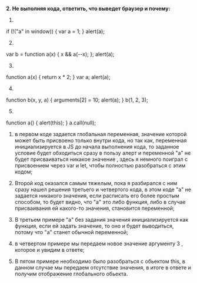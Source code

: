 **2. Не выполняя кода, ответить, что выведет браузер и почему:**

1)
if (!("a" in window)) {
    var a = 1;
}
alert(a);

2)
var b = function a(x) {
    x && a(--x);
};
alert(a);

3)
function a(x) {
    return x * 2;
}
var a;
alert(a);

4)
function b(x, y, a) {
    arguments[2] = 10;
    alert(a);
}
b(1, 2, 3);

5)
function a() {
    alert(this);
}
a.call(null);

1) в первом коде задается глобальная переменная, значение которой может быть присвоено только внутри кода, но так как, переменная инициализируется в JS до начала выполнения кода, то заданное условие будет обходиться сразу в пользу алерт и переменной "а" не будет присваиваться никакое значение , здесь я немного поиграл с присвоением через var и let, чтобы полностью разобраться с этим кодом;

2) Второй код оказался самым тяжелым, пока я разбирался с ним сразу нашел решения третьего и четвертого кода, в этом коде "a" не задается никакого значения, если расписать его более простым способом, то будет видно, что "a" это либо функция, либо в случае присваивания ей какого-то значения, становится переменной;

3) В третьем примере "а" без задания значения инициализируется как функция, если ей задать значение, то оно и будет выводиться, потому что "a" станет обычной переменной;

4) в четвертом примере мы передаем новое значение аргументу 3 , которое и увидим в ответе;

5) В пятом примере необходимо было разобраться с обьектом this, в данном cлучае мы передаем отсутствие значения, в итоге в ответе и получим отображение глобального обьекта.
